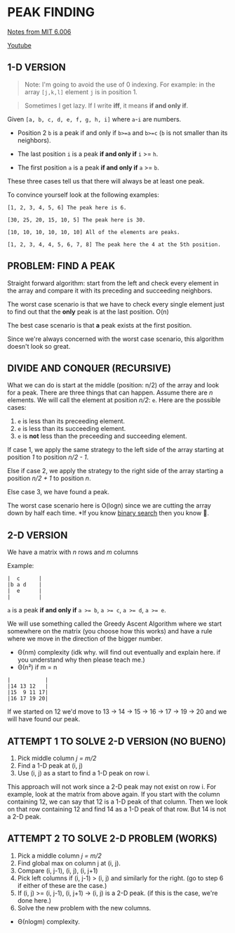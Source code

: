 # PEAK FINDING

[Notes from MIT 6.006](https://ocw.mit.edu/courses/electrical-engineering-and-computer-science/6-006-introduction-to-algorithms-fall-2011/lecture-videos/MIT6_006F11_lec01.pdf)

[Youtube](https://youtu.be/HtSuA80QTyo)

## 1-D VERSION

> Note: I'm going to avoid the use of 0 indexing. For example: in the array `[j,k,l]` element `j` is in position 1.

> Sometimes I get lazy. If I write **iff**, it means **if and only if**.

Given `[a, b, c, d, e, f, g, h, i]` where `a`-`i` are numbers.

- Position 2 `b` is a peak if and only if `b>=a` and `b>=c` (`b` is not smaller than its neighbors).

- The last position `i` is a peak **if and only if** `i` >= `h`.

- The first position `a` is a peak **if and only if** `a` >= `b`.

These three cases tell us that there will always be at least one peak.

To convince yourself look at the following examples:

```
[1, 2, 3, 4, 5, 6] The peak here is 6.

[30, 25, 20, 15, 10, 5] The peak here is 30.

[10, 10, 10, 10, 10, 10] All of the elements are peaks.

[1, 2, 3, 4, 4, 5, 6, 7, 8] The peak here the 4 at the 5th position.
```

## PROBLEM: FIND A PEAK

Straight forward algorithm: start from the left and check every element in the array and compare it with its preceding and succeeding neighbors.

The worst case scenario is that we have to check every single element just to find out that the **only** peak is at the last position. O(n)

The best case scenario is that **a** peak exists at the first position.

Since we're always concerned with the worst case scenario, this algorithm doesn't look so great.

## DIVIDE AND CONQUER (RECURSIVE)

What we can do is start at the middle (position: n/2) of the array and look for a peak. There are three things that can happen. Assume there are *n* elements. We will call the element at position *n/2*: `e`. Here are the possible cases:

1. `e` is less than its preceeding element.
2. `e` is less than its succeeding element.
3. `e` is **not** less than the preceeding and succeeding element.

If case 1, we apply the same strategy to the left side of the array starting at position *1* to position *n/2 - 1*.

Else if case 2, we apply the strategy to the right side of the array starting a position *n/2 + 1* to position *n*.

Else case 3, we have found a peak.

The worst case scenario here is O(logn) since we are cutting the array down by half each time. \*If you know [binary search](./binary-search.py) then you know 🤘.

## 2-D VERSION

We have a matrix with *n* rows and *m* columns

Example:

```
|  c      |
|b a d    |
|  e      |
|         |
```

`a` is a peak **if and only if** `a >= b`, `a >= c`, `a >= d`, `a >= e`.

We will use something called the Greedy Ascent Algorithm where we start somewhere on the matrix (you choose how this works) and have a rule where we move in the direction of the bigger number.

- Θ(nm) complexity (idk why. will find out eventually and explain here. if you understand why then please teach me.)
- Θ(n²) if m = n

```
|           |
|14 13 12   |
|15  9 11 17|
|16 17 19 20|
```

If we started on 12 we'd move to 13 → 14 → 15 → 16 → 17 → 19 → 20 and we will have found our peak.

## ATTEMPT 1 TO SOLVE 2-D VERSION (NO BUENO)

1. Pick middle column *j = m/2*
2. Find a 1-D peak at (i, j)
3. Use (i, j) as a start to find a 1-D peak on row i.

This approach will not work since a 2-D peak may not exist on row i. For example, look at the matrix from above again. If you start with the column containing 12, we can say that 12 is a 1-D peak of that column. Then we look on that row containing 12 and find 14 as a 1-D peak of that row. But 14 is not a 2-D peak.

## ATTEMPT 2 TO SOLVE 2-D PROBLEM (WORKS)

1. Pick a middle column *j = m/2*
2. Find global max on column j at (i, j).
3. Compare (i, j-1), (i, j), (i, j+1)
4. Pick left columns if (i, j-1) > (i, j) and similarly for the right. (go to step 6 if either of these are the case.)
5. If (i, j) >= (i, j-1), (i, j+1) → (i, j) is a 2-D peak. (if this is the case, we're done here.)
6. Solve the new problem with the new columns.

- Θ(nlogm) complexity.